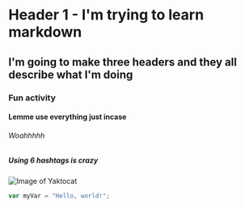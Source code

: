 # Header 1 - I'm trying to learn markdown
## I'm going to make three headers and they all describe what I'm doing
### Fun activity
#### Lemme use everything just incase
###### Woahhhhh
##### Using 6 hashtags is crazy

![Image of Yaktocat](https://octodex.github.com/images/yaktocat.png)

``` javascript
var myVar = "Hello, world!";
```
